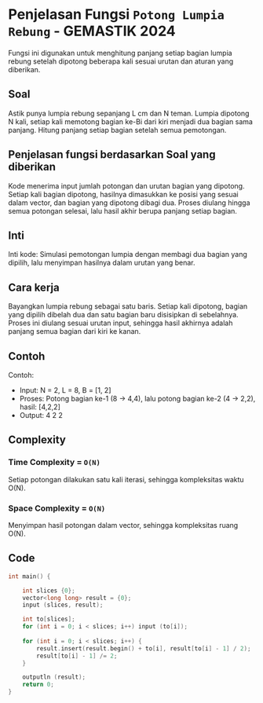 # Penjelasan Fungsi `Potong Lumpia Rebung` - GEMASTIK 2024

Fungsi ini digunakan untuk menghitung panjang setiap bagian lumpia rebung setelah dipotong beberapa kali sesuai urutan dan aturan yang diberikan.

## Soal

Astik punya lumpia rebung sepanjang L cm dan N teman. Lumpia dipotong N kali, setiap kali memotong bagian ke-Bi dari kiri menjadi dua bagian sama panjang. Hitung panjang setiap bagian setelah semua pemotongan.

## Penjelasan fungsi berdasarkan Soal yang diberikan

Kode menerima input jumlah potongan dan urutan bagian yang dipotong. Setiap kali bagian dipotong, hasilnya dimasukkan ke posisi yang sesuai dalam vector, dan bagian yang dipotong dibagi dua. Proses diulang hingga semua potongan selesai, lalu hasil akhir berupa panjang setiap bagian.

## Inti

Inti kode: Simulasi pemotongan lumpia dengan membagi dua bagian yang dipilih, lalu menyimpan hasilnya dalam urutan yang benar.

## Cara kerja

Bayangkan lumpia rebung sebagai satu baris. Setiap kali dipotong, bagian yang dipilih dibelah dua dan satu bagian baru disisipkan di sebelahnya. Proses ini diulang sesuai urutan input, sehingga hasil akhirnya adalah panjang semua bagian dari kiri ke kanan.

## Contoh

Contoh:

- Input: N = 2, L = 8, B = [1, 2]
- Proses: Potong bagian ke-1 (8 → 4,4), lalu potong bagian ke-2 (4 → 2,2), hasil: [4,2,2]
- Output: 4 2 2

## Complexity

### Time Complexity = `O(N)`

Setiap potongan dilakukan satu kali iterasi, sehingga kompleksitas waktu O(N).

### Space Complexity = `O(N)`

Menyimpan hasil potongan dalam vector, sehingga kompleksitas ruang O(N).

## Code

```cpp []
int main() {

    int slices {0};
    vector<long long> result = {0};
    input (slices, result);

    int to[slices];
    for (int i = 0; i < slices; i++) input (to[i]);
    
    for (int i = 0; i < slices; i++) {
        result.insert(result.begin() + to[i], result[to[i] - 1] / 2);
        result[to[i] - 1] /= 2;
    }

    outputln (result);
    return 0;
}
```

